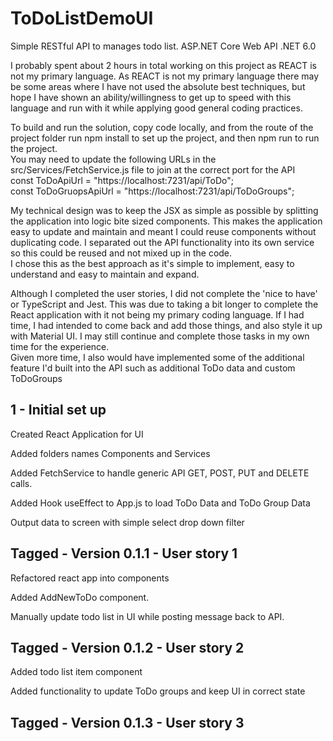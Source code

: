 # ToDoListDemoUI
Simple RESTful API to manages todo list. ASP.NET Core Web API .NET 6.0  

I probably spent about 2 hours in total working on this project as REACT is not my primary language.
As REACT is not my primary language there may be some areas where I have not used the absolute best techniques, but hope I have shown an ability/willingness to get up to speed with this language and run with it while applying  good general coding practices.  

To build and run the solution, copy code locally, and from the route of the project folder run npm install to set up the project, and then npm run to run the project.  
You may need to update the following URLs in the src/Services/FetchService.js file to join at the correct port for the API  
const ToDoApiUrl = "https://localhost:7231/api/ToDo";  
const ToDoGruopsApiUrl = "https://localhost:7231/api/ToDoGroups";  

My technical design was to keep the JSX as simple as possible by splitting the application into logic bite sized components.  This makes the application easy to update and maintain and meant I could reuse components without duplicating code. 
I separated out the API functionality into its own service so this could be reused and not mixed up in the code.  
I chose this as the best approach as it's simple to implement, easy to understand and easy to maintain and expand.  
  
Although I completed the user stories, I did not complete the 'nice to have' or TypeScript and Jest.  This was due to taking a bit longer to complete the React application with it not being my primary coding language.  If I had time, I had intended to come back and add those things, and also style it up with Material UI. I may still continue and complete those tasks in my own time for the experience.  
Given more time, I also would have implemented some of the additional feature I'd built into the API such as additional ToDo data and custom ToDoGroups

 ## 1 - Initial  set up
Created React Application for UI

Added folders names Components and Services

Added FetchService to handle generic API GET, POST, PUT and DELETE calls.

Added Hook useEffect to App.js to load ToDo Data and ToDo Group Data

Output data to screen with simple select drop down filter

## Tagged - Version 0.1.1 - User story 1

Refactored react app into components

Added AddNewToDo component.

Manually update todo list in UI while posting message back to API.

## Tagged - Version 0.1.2 - User story 2

Added todo list item component

Added functionality to update ToDo groups and keep UI in correct state

##  Tagged - Version 0.1.3 - User story 3




